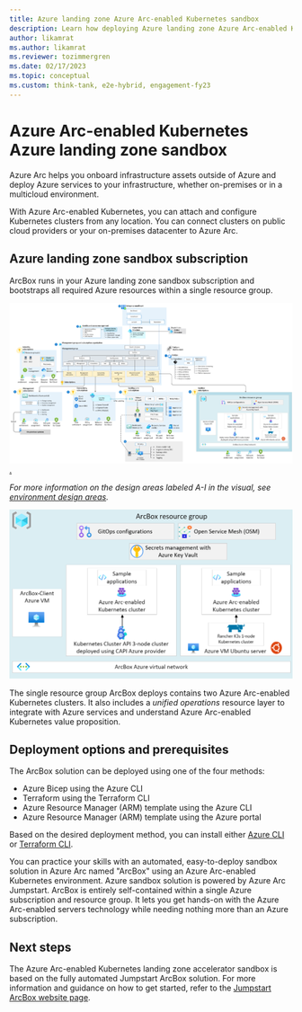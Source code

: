 ```yaml
---
title: Azure landing zone Azure Arc-enabled Kubernetes sandbox
description: Learn how deploying Azure landing zone Azure Arc-enabled Kubernetes sandbox can accelerate your adoption of hybrid or multicloud architectures.
author: likamrat
ms.author: likamrat
ms.reviewer: tozimmergren
ms.date: 02/17/2023
ms.topic: conceptual
ms.custom: think-tank, e2e-hybrid, engagement-fy23
---
```


# Azure Arc-enabled Kubernetes Azure landing zone sandbox

Azure Arc helps you onboard infrastructure assets outside of Azure and deploy Azure services to your infrastructure, whether on-premises or in a multicloud environment.

With Azure Arc-enabled Kubernetes, you can attach and configure Kubernetes clusters from any location.
You can connect clusters on public cloud providers or your on-premises datacenter to Azure Arc.

## Azure landing zone sandbox subscription

ArcBox runs in your Azure landing zone sandbox subscription and bootstraps all required Azure resources within a single resource group.

[![A diagram of ArcBox in a sandbox subscription.](./media/arcbox-sandbox-subscription.png).](./media/arcbox-sandbox-subscription.png#lightbox)

_For more information on the design areas labeled A-I in the visual, see [environment design areas](../../../ready/landing-zone/design-areas.md#environment-design-areas)._

[![A diagram that shows an ArcBox resource group.](./media/arcbox-resource-group.png)](./media/arcbox-resource-group.png#lightbox)

The single resource group ArcBox deploys contains two Azure Arc-enabled Kubernetes clusters. It also includes a *unified operations* resource layer to integrate with Azure services and understand Azure Arc-enabled Kubernetes value proposition.

## Deployment options and prerequisites

The ArcBox solution can be deployed using one of the four methods:

- Azure Bicep using the Azure CLI
- Terraform using the Terraform CLI
- Azure Resource Manager (ARM) template using the Azure CLI
- Azure Resource Manager (ARM) template using the Azure portal

Based on the desired deployment method, you can install either [Azure CLI](/cli/azure/install-azure-cli) or [Terraform CLI](https://learn.hashicorp.com/tutorials/terraform/install-cli).

You can practice your skills with an automated, easy-to-deploy sandbox solution in Azure Arc named "ArcBox" using an Azure Arc-enabled Kubernetes environment. Azure sandbox solution is powered by Azure Arc Jumpstart. ArcBox is entirely self-contained within a single Azure subscription and resource group. It lets you get hands-on with the Azure Arc-enabled servers technology while needing nothing more than an Azure subscription.

## Next steps

The Azure Arc-enabled Kubernetes landing zone accelerator sandbox is based on the fully automated Jumpstart ArcBox solution. For more information and guidance on how to get started, refer to the [Jumpstart ArcBox website page](https://aka.ms/JumpstartArcBox).

